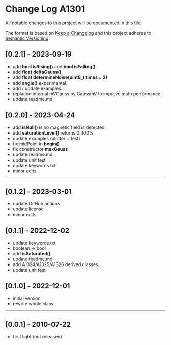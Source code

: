 # Change Log A1301

All notable changes to this project will be documented in this file.

The format is based on [Keep a Changelog](http://keepachangelog.com/)
and this project adheres to [Semantic Versioning](http://semver.org/).


## [0.2.1] - 2023-09-19
- add **bool isRising()** and **bool isFalling()**
- add **float deltaGauss()**
- add **float determineNoise(uint8_t times = 2)**
- add **angle()** experimental.
- add / update examples.
- replaced internal mVGauss by GaussmV to improve math performance.
- update readme.md


## [0.2.0] - 2023-04-24
- add **isNull()** is no magnetic field is detected.
- add **saturationLevel()** returns 0..100%
- update examples (plotter + test)
- fix midPoint in **begin()**
- fix constructor **maxGauss**
- update readme.md
- update unit test
- update keywords.txt
- minor edits

----

## [0.1.2] - 2023-03-01
- update GitHub actions
- update license
- minor edits

## [0.1.1] - 2022-12-02
- update keywords.txt
- boolean => bool
- add **isSaturated()**
- update readme.md
- add A1324/A1325/A1326 derived classes.
- update unit test

## [0.1.0] - 2022-12-01
- initial version
- rewrite whole class.

----

## [0.0.1] - 2010-07-22
- first light (not released)
